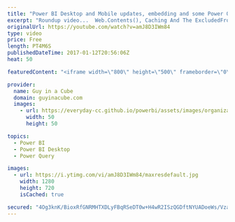 ```yaml
---
title: "Power BI Desktop and Mobile updates, embedding and some Power Query"
excerpt: "Roundup video...  Web.Contents(), Caching And The ExcludedFromCacheKey Option In Power BI And Power Query (@technitrain) https://blog.crossjoin.co.uk/2017/01/06/web-contents-caching-and-the-excludedfromcachekey-option-in-power-bi-and-power-query/  Extract Tabular Data From Power BI Service to Excel (@ExceleratorBI)"
originalUrl: https://youtube.com/watch?v=amJ8D3IWm84
type: video
price: Free
length: PT4M6S
publishedDateTime: 2017-01-12T20:56:06Z
heat: 50

featuredContent: "<iframe width=\"800\" height=\"500\" frameborder=\"0\" src=\"https://www.youtube.com/embed/amJ8D3IWm84\" allow=\"accelerometer; autoplay; encrypted-media; gyroscope; picture-in-picture\" allowfullscreen></iframe>"

provider:
  name: Guy in a Cube
  domain: guyinacube.com
  images:
    - url: https://everyday-cc.github.io/powerbi/assets/images/organizations/guyinacube.com-50x50.jpg
      width: 50
      height: 50

topics:
  - Power BI
  - Power BI Desktop
  - Power Query

images:
  - url: https://i.ytimg.com/vi/amJ8D3IWm84/maxresdefault.jpg
    width: 1280
    height: 720
    isCached: true

secured: "4Og3knK/BioxRfGNRMHTXDLyFBqRSeDT0w+H4wR2ISzQGDftNYUADoeWs/VzakfNU983l+EmpZLAgM/u4iXFnMVT7xzhuZdPEKTZOR6je4dL4lu+4wnDLdpWhe6nBZKrxXJ4YNLyf+YishjSTBnJzQ7heiopwNW/lTJ6iMRbGKSlke8ViHNMoCI/KmzVNwmmVsJP33IrJMNNiIPmjOfMSLiW5i3KY1RVtHgQDXggwL+EYzZNcJVVPvz2HNVxyKLsg7iiZiC00rSa+G8ryYaHFOs9TPIplaPOTUQ304XT0uZqzCL7iCs7kEkLS/TOg4UdZXEIDTBBqfqrYCp+h84N/r/h9rcWA+YQZ95kMa01VrRYp1elp1vOw9Qf9wIgIyty0yQP0OPfXgZeBk6ej1k+rAkP8gQ/1uax+GTetJcqjk8=;NtBZKWVCOnUw0Y6ZWR/cCQ=="
---
```



